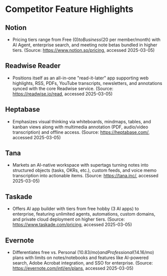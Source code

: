 # Competitor Feature Highlights

## Notion
- Pricing tiers range from Free ($0) to Business ($20 per member/month) with AI Agent, enterprise search, and meeting note betas bundled in higher tiers. (Source: https://www.notion.so/pricing, accessed 2025-03-05)

## Readwise Reader
- Positions itself as an all-in-one "read-it-later" app supporting web highlights, RSS, PDFs, YouTube transcripts, newsletters, and annotations synced with the core Readwise service. (Source: https://readwise.io/read, accessed 2025-03-05)

## Heptabase
- Emphasizes visual thinking via whiteboards, mindmaps, tables, and kanban views along with multimedia annotation (PDF, audio/video transcription) and offline access. (Source: https://heptabase.com/, accessed 2025-03-05)

## Tana
- Markets an AI-native workspace with supertags turning notes into structured objects (tasks, OKRs, etc.), custom feeds, and voice memo transcription into actionable items. (Source: https://tana.inc/, accessed 2025-03-05)

## Taskade
- Offers AI app builder with tiers from free hobby (3 AI apps) to enterprise, featuring unlimited agents, automations, custom domains, and private cloud deployment on higher tiers. (Source: https://www.taskade.com/pricing, accessed 2025-03-05)

## Evernote
- Differentiates free vs. Personal ($10.83/mo) and Professional ($14.16/mo) plans with limits on notes/notebooks and features like AI-powered search, Adobe Acrobat integration, and SSO for enterprise. (Source: https://evernote.com/intl/en/plans, accessed 2025-03-05)
